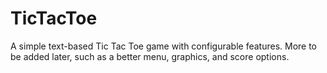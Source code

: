 # TicTacToe
A simple text-based Tic Tac Toe game with configurable features. More to be added later, such as a better menu, graphics, and score options.
